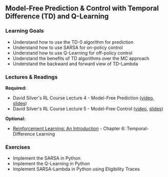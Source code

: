 ## Model-Free Prediction & Control with Temporal Difference (TD) and Q-Learning


### Learning Goals

- Understand how to use the TD-0 algorithm for prediction
- Understand how to use SARSA for on-policy control
- Understand how to use Q-Learning for off-policy control
- Understand the benefits of TD algorithms over the MC approach
- Understand the backward and forward view of TD-Lambda


### Lectures & Readings

**Required:**

- David Silver's RL Course Lecture 4 - Model-Free Prediction ([video](https://www.youtube.com/watch?v=PnHCvfgC_ZA), [slides](http://www0.cs.ucl.ac.uk/staff/d.silver/web/Teaching_files/MC-TD.pdf))
- David Silver's RL Course Lecture 5 - Model-Free Control ([video](https://www.youtube.com/watch?v=0g4j2k_Ggc4), [slides](http://www0.cs.ucl.ac.uk/staff/d.silver/web/Teaching_files/control.pdf))

**Optional:**

- [Reinforcement Learning: An Introduction](https://www.dropbox.com/s/b3psxv2r0ccmf80/book2015oct.pdf) - Chapter 6: Temporal-Difference Learning


### Exercises

- Implement the SARSA in Python
- Implement the Q-Learning in Python
- Implement SARSA-Lambda in Python using Eligibility Traces
